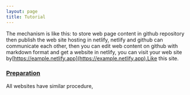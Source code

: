 ```yaml
---
layout: page
title: Tutorial
---
```


The mechanism is like this: to store web page content in github repository then publish the web site hosting in netlify, netlify and github can communicate each other, then you can edit web content on github with markdown format and get a website in netlify, you can visit your web site by[https://eample.netlify.app](https://example.netlify.app).Like this site.

### [Preparation]()

All websites have similar procedure,
